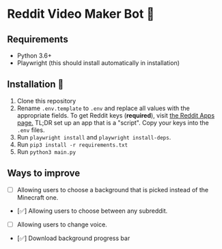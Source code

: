 # Reddit Video Maker Bot 🎥

## Requirements

- Python 3.6+
- Playwright (this should install automatically in installation)

## Installation 👩

1. Clone this repository
2. Rename `.env.template` to `.env` and replace all values with the appropriate fields. To get Reddit keys (**required**), visit [the Reddit Apps page.](https://www.reddit.com/prefs/apps) TL;DR set up an app that is a "script". Copy your keys into the `.env` files.
3. Run `playwright install` and `playwright install-deps`.
4. Run `pip3 install -r requirements.txt`
5. Run `python3 main.py`

## Ways to improve

- [ ] Allowing users to choose a background that is picked instead of the Minecraft one.
- [✅] Allowing users to choose between any subreddit.
- [ ] Allowing users to change voice.
- [✅] Download background progress bar